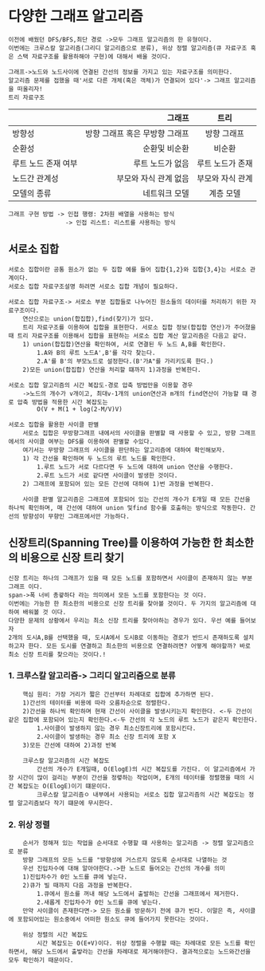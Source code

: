 # 다양한 그래프 알고리즘
    이전에 배웠던 DFS/BFS,최단 경로 ->모두 그래프 알고리즘의 한 유형이다.
    이번에는 크루스칼 알고리즘(그리디 알고리즘으로 분류), 위상 정렬 알고리즘(큐 자료구조 혹은 스택 자료구조를 활용하해야 구현)에 대해서 배울 것이다.

    그래프->노드와 노드사이에 연결된 간선의 정보를 가지고 있는 자료구조를 의미한다. 
    알고리즘 문제를 접했을 때'서로 다른 개체(혹은 객체)가 연결되어 있다'-> 그래프 알고리즘을 떠올리자!
    트리 자료구조

|   |그래프|트리|
|:---|---:|:---:|
|방향성|방향 그래프 혹은 무방향 그래프|방향 그래프|
|순환성|순환및 비순환|비순환|
|루트 노드 존재 여부|루트 노드가 없음|루트 노드가 존재|
|노드간 관계성|부모와 자식 관계 없음|부모와 자식 관계|
|모델의 종류|네트워크 모델|계층 모델|

    그래프 구현 방법 -> 인접 행령: 2차원 배열을 사용하는 방식
                    -> 인접 리스트: 리스트를 사용하는 방식


## 서로소 집합
    서로소 집합이란 공통 원소가 없는 두 집합 예를 들어 집합{1,2}와 집합{3,4}는 서로소 관계이다.
    서로소 집합 자료구조설명 하려면 서로소 집합 개념이 필요하다. 
    
    서로소 집합 자료구조-> 서로소 부분 집합들로 나누어진 원소들의 데이터를 처리하기 위한 자료구조이다. 
        연산으로는 union(합집합),find(찾기)가 있다.
        트리 자료구조를 이용하여 집합을 표현한다. 서로소 집합 정보(합집합 연산)가 주어졌을 때 트리 자료구조를 이용해서 집합을 표현하는 서로소 집합 계산 알고리즘은 다음고 같다.
        1) union(합집합)연산을 확인하여, 서로 연결된 두 노드 A,B를 확인한다.
            1.A와 B의 루트 노드A',B'를 각각 찾는다.
            2.A'를 B'의 부모노드로 설정한다.(B'가A"를 가리키도록 한다.)
        2)모든 union(합집합) 연산을 처리할 떄까지 1)과정을 반복한다.

    서로소 집합 알고리즘의 시간 복잡도-경로 압축 방법만을 이용할 경우
        ->노드의 개수가 v개이고, 최대v-1개의 union연산과 m개의 find연산이 가능할 떄 경로 압축 방법을 적용한 시간 복잡도는
            O(V + M(1 + log(2-M/V)V)
    
    서로소 집합을 활용한 사이클 판별
        서로소 집합은 무방향그래프 내에서의 사이클을 판별할 때 사용할 수 있고, 방향 그래프에서의 사이클 여부는 DFS를 이용하여 판별할 수있다.
        여기서는 무방향 그래프의 사이클을 판단하는 알고리즘에 대하여 확인해보자.
        1) 각 간선을 확인하며 두 노드의 루트 노드를 확인한다.
            1.루트 노드가 서로 다르다면 두 노드에 대하여 union 연산을 수행한다.
            2.루트 노드가 서로 같다면 사이클이 발생한 것이다.
        2) 그래프에 포함되어 있는 모든 간선에 대하여 1)번 과정을 반복한다.

        사이클 판별 알고리즘은 그래프에 포함되어 있는 간선의 개수가 E개일 때 모든 간선을 하나씩 확인하며, 매 간선에 대하여 union 및find 함수를 호출하는 방식으로 작동한다. 간선의 방향성이 무향인 그래프에서만 가능하다. 
    
## 신장트리(Spanning Tree)를 이용하여 가능한 한 최소한의 비용으로 신장 트리 찾기
    신장 트리는 하나의 그래프가 있을 때 모든 노드를 포함하면서 사이클이 존재하지 않는 부분 그래프 이다.
    span->폭 너비 총괗하다 라는 의미에서 모든 노드를 포함한다는 것 이다.
    이번에는 가능한 한 최소한의 비용으로 신장 트리를 찾아볼 것이다. 두 가지의 알고리즘에 대하여 배워볼 것 이다.
    다양한 문제의 상황에서 우리는 최소 신장 트리를 찾아야하는 경우가 있다. 우선 예를 들어보자
    2개의 도시A,B를 선택했을 때, 도시A에서 도시B로 이동하는 경로가 반드시 존재하도록 설치하고자 한다. 모든 도시를 연결하고 최소한의 비용으로 연결하려면? 어떻게 해야할까? 바로 최소 신장 트리를 찾으라는 것이다.!
### 1. 크루스칼 알고리즘-> 그리디 알고리즘으로 분류
        핵심 원리: 가장 거리가 짧은 간선부터 차례대로 집합에 추가하면 된다.
        1)간선의 테이터를 비용에 따라 오름차순으로 정렬한다.
        2)간선을 하나씩 확인하며 현재 간선이 사이클을 발생시키는지 확인한다. <-두 간선이 같은 집합에 포함되어 있는지 확인한다.<-두 간선의 각 노드의 루트 노드가 같은지 확인한다.
            1.사이클이 발생하지 않는 경우 최소신장트리에 포함시킨다.
            2.사이클이 발생하는 경우 최소 신장 트리에 포함 X
        3)모든 간선에 대하여 2)과정 반복

        크루스칼 알고리즘의 시간 복잡도
            간선의 개수가 E개일때, O(ElogE)의 시간 복잡도를 가진다. 이 알고리즘에서 가장 시간이 많이 걸리는 부분이 간선을 정렿하는 작업이며, E개의 테이터를 정렬했을 때의 시간 복잡도는 O(ElogE)이기 떄문이다.
            크루스칼 알고리즘ㅇ 내부에서 사용되는 서로소 집합 알고리즘의 시간 복잡도는 정렬 알고리즘보다 작기 떄문에 무시한다.
### 2. 위상 정렬
        순서가 정해져 있는 작업을 순서대로 수행할 떄 사용하는 알고리즘 -> 정렬 알고리즘으로 분류
        방향 그래프의 모든 노드를 "방향성에 거스르지 않도록 순서대로 나열하는 것
        우선 진입차수에 대해 알아야한다.->한 노드로 들어오는 간선의 개수를 의미
        1)진입차수가 0인 노드를 큐에 넣는다.
        2)큐가 빌 때까지 다음 과정을 반복한다.
            1.큐에서 원소를 꺼내 해당 노드에서 출발하는 간선을 그래프에서 제거한다.
            2.새롭게 진입차수가 0인 노드를 큐에 넣는다.
        만약 사이클이 존재한다면-> 모든 원소를 방문하기 전에 큐가 빈다. 이말은 즉, 사이클에 포함되어있는 원소중에서 어떠한 원소도 큐에 들어가지 못한다는 것이다.

        위상 정렬의 시간 복잡도
            시간 복잡도는 O(E+V)이다. 위상 정렬을 수행할 때는 차례대로 모든 노드를 확인하면서, 해당 노드에서 출밯라는 간선을 차례대로 제거해야한다. 결과적으로는 노드와간선을 모두 확인하기 때문이다.  
        
